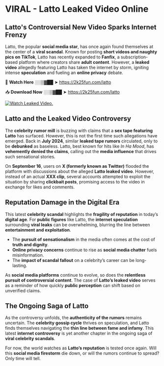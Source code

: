 # VIRAL - Latto Leaked Video Online

## **Latto's Controversial New Video Sparks Internet Frenzy**  

Latto, the popular **social media star**, has once again found themselves at the center of a **viral scandal**. Known for posting **short videos and naughty pics on TikTok**, Latto has recently expanded to **Fanfix**, a subscription-based platform where creators share **adult content**. However, a **leaked video** allegedly featuring Latto has taken the internet by storm, igniting intense **speculation** and fueling an **online privacy** debate.  

🔴 **Watch Here** ░░▒▓██ ➤ https://2k25fun.com/latto  

📥 **Download Now** ░░▒▓██ ➤ https://2k25fun.com/latto  

[![Watch Leaked Video.](https://miro.medium.com/v2/resize:fit:828/format:webp/1*cilzJN44JGOrTw9NJCrNHA.gif "Watch Leaked Video")](https://2k25fun.com/latto)

## **Latto and the Leaked Video Controversy**  

The **celebrity rumor mill** is buzzing with claims that a **sex tape featuring Latto** has surfaced. However, this is not the first time such allegations have emerged. Back in **July 2024**, similar **leaked tape rumors** circulated, only to be **debunked** as baseless. Latto, best known for hits like *In Ha Mood*, has **vehemently denied the claims**, calling out the **media influence** that drives such sensational stories.  

On **September 16**, users on **X (formerly known as Twitter)** flooded the platform with discussions about the alleged **Latto leaked video**. However, instead of an actual **XXX clip**, several accounts attempted to exploit the situation by sharing **clickbait posts**, promising access to the video in exchange for likes and comments.  

## **Reputation Damage in the Digital Era**  

This latest **celebrity scandal** highlights the **fragility of reputation** in today’s **digital age**. For **public figures** like Latto, the **internet speculation** surrounding **viral leaks** can be overwhelming, blurring the line between **entertainment and exploitation**.  

- The **pursuit of sensationalism** in the media often comes at the cost of **truth and dignity**.  
- **Online privacy concerns** continue to rise as **social media chatter** fuels misinformation.  
- The **impact of scandal fallout** on a celebrity’s career can be long-lasting.  

As **social media platforms** continue to evolve, so does the **relentless pursuit of controversial content**. The case of **Latto’s leaked video** serves as a reminder of how quickly **public perception** can shift based on unverified claims.  

## **The Ongoing Saga of Latto**  

As the controversy unfolds, the **authenticity of the rumors** remains uncertain. The **celebrity gossip cycle** thrives on speculation, and Latto finds themselves navigating the **thin line between fame and infamy**. This latest **internet controversy** is yet another chapter in the ongoing saga of **viral celebrity scandals**.  

For now, the world watches as **Latto’s reputation** is tested once again. Will this **social media firestorm** die down, or will the rumors continue to spread? Only time will tell.